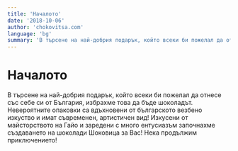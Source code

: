 ```yaml
---
title: 'Началото'
date: '2018-10-06'
author: 'chokovitsa.com'
language: 'bg'
summary: 'В търсене на най-добрия подарък, който всеки би пожелал да отнесе със себе си от България, избрахме това да бъде шоколадът'
---
```


# Началото

В търсене на най-добрия подарък, който всеки би пожелал да отнесе със себе си от България, избрахме това да бъде шоколадът. Невероятните опаковки са вдъхновени от българското везбено изкуство и имат съвременен, артистичен вид! Изкусени от майсторството на Гайо и заредени с много ентусиазъм започнахме създаването на шоколади Шоковица за Вас! Нека продължим приключението!
